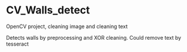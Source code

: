 # CV_Walls_detect
OpenCV project, cleaning image and cleaning text

Detects walls by preprocessing and XOR cleaning. Could remove text by tesseract
